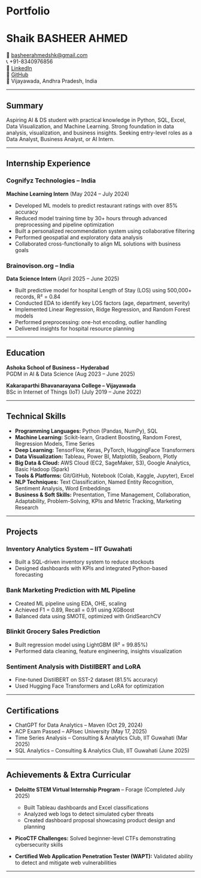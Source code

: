 # Portfolio

# Shaik BASHEER AHMED

📧 basheerahmedshk@gmail.com  
📞 +91-8340976856  
🔗 [LinkedIn](https://www.linkedin.com/in/basheerahmedshaik/)  
🔗 [GitHub](https://github.com/BasheerAhmedshk)  
📍 Vijayawada, Andhra Pradesh, India  

---

## Summary

Aspiring AI & DS student with practical knowledge in Python, SQL, Excel, Data Visualization, and Machine Learning. Strong foundation in data analysis, visualization, and business insights. Seeking entry-level roles as a Data Analyst, Business Analyst, or AI Intern.

---

## Internship Experience

### Cognifyz Technologies – India  
**Machine Learning Intern** (May 2024 – July 2024)  
- Developed ML models to predict restaurant ratings with over 85% accuracy  
- Reduced model training time by 30+ hours through advanced preprocessing and pipeline optimization  
- Built a personalized recommendation system using collaborative filtering  
- Performed geospatial and exploratory data analysis  
- Collaborated cross-functionally to align ML solutions with business goals  

### Brainovison.org – India  
**Data Science Intern** (April 2025 – June 2025)  
- Built predictive model for hospital Length of Stay (LOS) using 500,000+ records, R² = 0.84  
- Conducted EDA to identify key LOS factors (age, department, severity)  
- Implemented Linear Regression, Ridge Regression, and Random Forest models  
- Performed preprocessing: one-hot encoding, outlier handling  
- Delivered insights for hospital resource planning  

---

## Education

**Ashoka School of Business – Hyderabad**  
PGDM in AI & Data Science (Aug 2023 – June 2025)  

**Kakaraparthi Bhavanarayana College – Vijayawada**  
BSc in Internet of Things (IoT) (July 2019 – June 2022)  

---

## Technical Skills

- **Programming Languages:** Python (Pandas, NumPy), SQL  
- **Machine Learning:** Scikit-learn, Gradient Boosting, Random Forest, Regression Models, Time Series  
- **Deep Learning:** TensorFlow, Keras, PyTorch, HuggingFace Transformers  
- **Data Visualization:** Tableau, Power BI, Matplotlib, Seaborn, Plotly  
- **Big Data & Cloud:** AWS Cloud (EC2, SageMaker, S3), Google Analytics, Basic Hadoop (Spark)  
- **Tools & Platforms:** Git/GitHub, Notebook (Colab, Kaggle, Jupyter), Excel  
- **NLP Techniques:** Text Classification, Named Entity Recognition, Sentiment Analysis, Word Embeddings  
- **Business & Soft Skills:** Presentation, Time Management, Collaboration, Adaptability, Problem-Solving, KPIs and Metric Tracking, Marketing Research  

---

## Projects

### Inventory Analytics System – IIT Guwahati  
- Built a SQL-driven inventory system to reduce stockouts  
- Designed dashboards with KPIs and integrated Python-based forecasting  

### Bank Marketing Prediction with ML Pipeline  
- Created ML pipeline using EDA, OHE, scaling  
- Achieved F1 = 0.89, Recall = 0.91 using XGBoost  
- Balanced data using SMOTE, optimized with GridSearchCV  

### Blinkit Grocery Sales Prediction  
- Built regression model using LightGBM (R² = 99.85%)  
- Performed data cleaning, feature engineering, insights visualization  

### Sentiment Analysis with DistilBERT and LoRA  
- Fine-tuned DistilBERT on SST-2 dataset (81.5% accuracy)  
- Used Hugging Face Transformers and LoRA for optimization  

---

## Certifications

- ChatGPT for Data Analytics – Maven (Oct 29, 2024)  
- ACP Exam Passed – APIsec University (May 17, 2025)  
- Time Series Analysis – Consulting & Analytics Club, IIT Guwahati (Mar 2025)  
- SQL Analytics – Consulting & Analytics Club, IIT Guwahati (June 2025)  

---

## Achievements & Extra Curricular

- **Deloitte STEM Virtual Internship Program** – Forage (Completed July 2025)  
  - Built Tableau dashboards and Excel classifications  
  - Analyzed web logs to detect simulated cyber threats  
  - Created dashboard proposal showcasing product design and planning  

- **PicoCTF Challenges:** Solved beginner-level CTFs demonstrating cybersecurity skills  

- **Certified Web Application Penetration Tester (WAPT):** Validated ability to detect and mitigate web vulnerabilities  

---
